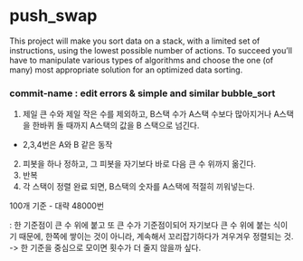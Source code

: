 # push_swap
This project will make you sort data on a stack, with a limited set of instructions, using the lowest possible number of actions. To succeed you’ll have to manipulate various types of algorithms and choose the one (of many) most appropriate solution for an optimized data sorting.

### commit-name : edit errors & simple and similar bubble_sort
1) 제일 큰 수와 제일 작은 수를 제외하고, B스택 수가 A스택 수보다 많아지거나 A스택을 한바퀴 돌 때까지 A스택의 값을 B 스택으로 넘긴다.
 - 2,3,4번은 A와 B 같은 동작
2) 피봇을 하나 정하고, 그 피봇을 자기보다 바로 다음 큰 수 위까지 옮긴다.
3) 반복
4) 각 스택이 정렬 완료 되면, B스택의 숫자를 A스택에 적절히 끼워넣는다.

100개 기준 - 대략 48000번

: 한 기준점이 큰 수 위에 붙고 또 큰 수가 기준점이되어 자기보다 큰 수 위에 붙는 식이기 때문에, 한쪽에 쌓이는 것이 아니라, 계속해서 꼬리잡기하다가 겨우겨우 정렬되는 것.
-> 한 기준을 중심으로 모이면 횟수가 더 줄지 않을까 싶다.
